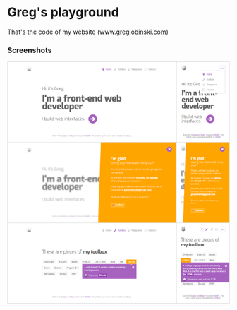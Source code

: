 # Greg's playground

That's the code of my website (www.greglobinski.com)

### Screenshots
![](assets/readme-screens.png)
